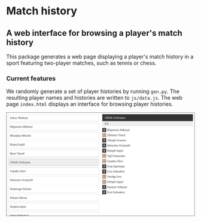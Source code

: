 # Match history

## A web interface for browsing a player's match history

This package generates a web page displaying a player's match history
in a sport featuring two-player matches, such as tennis or chess.


### Current features

We randomly generate a set of player histories by running `gen.py`. The
resulting player names and histories are written to `js/data.js`. The
web page `index.html` displays an interface for browsing player histories.

![Web interface for browsing player histories](screenshot.png)

